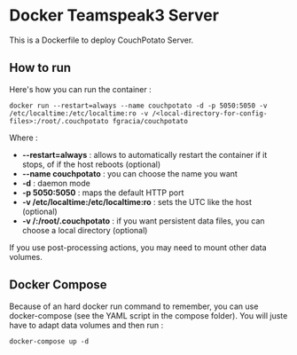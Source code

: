 # Docker Teamspeak3 Server

This is a Dockerfile to deploy CouchPotato Server.

## How to run

Here's how you can run the container :

```
docker run --restart=always --name couchpotato -d -p 5050:5050 -v /etc/localtime:/etc/localtime:ro -v /<local-directory-for-config-files>:/root/.couchpotato fgracia/couchpotato
```

Where :

* **--restart=always** : allows to automatically restart the container if it stops, of if the host reboots (optional)
* **--name couchpotato** : you can choose the name you want
* **-d** : daemon mode
* **-p 5050:5050** : maps the default HTTP port
* **-v /etc/localtime:/etc/localtime:ro** : sets the UTC like the host (optional)
* **-v /<local-directory-for-config-files>:/root/.couchpotato** : if you want persistent data files, you can choose a local directory (optional)

If you use post-processing actions, you may need to mount other data volumes.


## Docker Compose

Because of an hard docker run command to remember, you can use docker-compose (see the YAML script in the compose folder). 
You will juste have to adapt data volumes and then run :

```
docker-compose up -d
```
